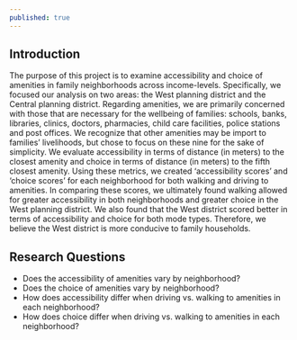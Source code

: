 ```yaml
---
published: true
---
```

## Introduction

The purpose of this project is to examine accessibility and choice of amenities in family neighborhoods across income-levels. Specifically, we focused our analysis on two areas: the West planning district and the Central planning district. Regarding amenities, we are primarily concerned with those that are necessary for the wellbeing of families: schools, banks, libraries, clinics, doctors, pharmacies, child care facilities, police stations and post offices. We recognize that other amenities may be import to families’ livelihoods, but chose to focus on these nine for the sake of simplicity. We evaluate accessibility in terms of distance (in meters) to the closest amenity and choice in terms of distance (in meters) to the fifth closest amenity. Using these metrics, we created ‘accessibility scores’ and ‘choice scores’ for each neighborhood for both walking and driving to amenities. In comparing these scores, we ultimately found walking allowed for greater accessibility in both neighborhoods and greater choice in the West planning district. We also found that the West district scored better in terms of accessibility and choice for both mode types. Therefore, we believe the West district is more conducive to family households. 

## Research Questions

* Does the accessibility of amenities vary by neighborhood? 
* Does the choice of amenities vary by neighborhood?
* How does accessibility differ when driving vs. walking to amenities in each neighborhood?
* How does choice differ when driving vs. walking to amenities in each neighborhood?
